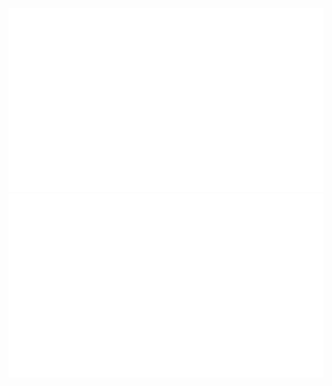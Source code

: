 <img src="https://raw.githubusercontent.com/beertjepeertjedev/github-stats/master/generated/overview.svg#gh-dark-mode-only" /> <img src="https://raw.githubusercontent.com/beertjepeertjedev/github-stats/master/generated/languages.svg#gh-dark-mode-only" />
